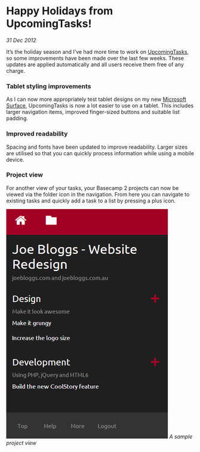 # Happy Holidays from UpcomingTasks!
_31 Dec 2012_

It’s the holiday season and I’ve had more time to work on [UpcomingTasks](http://upcomingtasks.com/), so some improvements have been made over the last few weeks. These updates are applied automatically and all users receive them free of any charge.

### Tablet styling improvements

As I can now more appropriately test tablet designs on my new [Microsoft Surface](http://microsoft.com/surface), UpcomingTasks is now a lot easier to use on a tablet. This includes larger navigation items, improved finger-sized buttons and suitable list padding.

### Improved readability

Spacing and fonts have been updated to improve readability. Larger sizes are utilised so that you can quickly process information while using a mobile device.

### Project view

For another view of your tasks, your Basecamp 2 projects can now be viewed via the folder icon in the navigation. From here you can navigate to existing tasks and quickly add a task to a list by pressing a plus icon.

![Project view](/images/brendan/project.png)
*A sample project view*